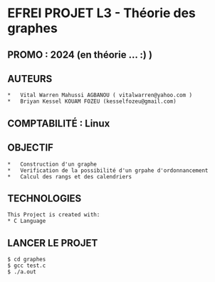 # EFREI PROJET L3 - Théorie des graphes 

## PROMO : 2024 (en théorie ... :) )

## AUTEURS
    *   Vital Warren Mahussi AGBANOU ( vitalwarren@yahoo.com )
    *   Briyan Kessel KOUAM FOZEU (kesselfozeu@gmail.com)

## COMPTABILITÉ : Linux 

## OBJECTIF
    
    *   Construction d'un graphe
    *   Verification de la possibilité d'un grpahe d'ordonnancement
    *   Calcul des rangs et des calendriers

## TECHNOLOGIES
    This Project is created with:
    * C Language
        
## LANCER LE PROJET

```
$ cd graphes
$ gcc test.c
$ ./a.out
```
